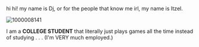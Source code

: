 hi hi! my name is Dj, or for the people that know me irl, my name is Itzel.

![1000008141](https://github.com/user-attachments/assets/45a0902c-1005-470a-88d5-05741675fd39)

I am a **COLLEGE STUDENT** that literally just plays games all the time instead of studying . . . (I'm VERY much employed.)
